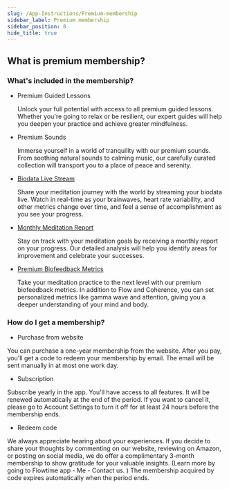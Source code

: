 ```yaml
---
slug: /App-Instructions/Premium-membership
sidebar_label: Premium membership
sidebar_position: 8
hide_title: true
---
```


## What is premium membership?

### What's included in the membership?

- Premium Guided Lessons
  
  Unlock your full potential with access to all premium guided lessons. Whether you're going to relax or be resilient, our expert guides will help you deepen your practice and achieve greater mindfulness.

- Premium Sounds
  
  Immerse yourself in a world of tranquility with our premium sounds. From soothing natural sounds to calming music, our carefully curated collection will transport you to a place of peace and serenity.

- [Biodata Live Stream](/App-Instructions/Biodata-Live-Stream)
  
  Share your meditation journey with the world by streaming your biodata live. Watch in real-time as your brainwaves, heart rate variability, and other metrics change over time, and feel a sense of accomplishment as you see your progress.

- [Monthly Meditation Report](/App-Instructions/Monthly-report)

  Stay on track with your meditation goals by receiving a monthly report on your progress. Our detailed analysis will help you identify areas for improvement and celebrate your successes.

- [Premium Biofeedback Metrics](/App-Instructions/How-to-set-biofeedback)
  
  Take your meditation practice to the next level with our premium biofeedback metrics. In addition to Flow and Coherence, you can set personalized metrics like gamma wave and attention, giving you a deeper understanding of your mind and body.

### How do I get a membership?

- Purchase from website

You can purchase a one-year membership from the website. After you pay, you'll get a code to redeem your membership by email. The email will be sent manually in at most one work day.

- Subscription

Subscribe yearly in the app. You'll have access to all features. It will be renewed automatically at the end of the period. If you want to cancel it, please go to Account Settings to turn it off for at least 24 hours before the membership ends.

- Redeem code

We always appreciate hearing about your experiences. If you decide to share your thoughts by commenting on our website, reviewing on Amazon, or posting on social media, we do offer a complimentary 3-month membership to show gratitude for your valuable insights. (Learn more by going to Flowtime app - Me - Contact us. )
    The membership acquired by code expires automatically when the period ends.
